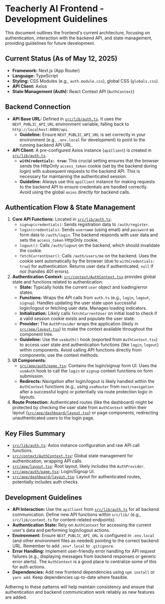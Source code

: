# Teacherly AI Frontend - Development Guidelines

This document outlines the frontend's current architecture, focusing on authentication, interaction with the backend API, and state management, providing guidelines for future development.

## Current Status (As of May 12, 2025)

-   **Framework:** Next.js (App Router)
-   **Language:** TypeScript
-   **Styling:** CSS Modules (e.g., `auth.module.css`), global CSS (`globals.css`).
-   **API Client:** Axios
-   **State Management (Auth):** React Context API (`AuthContext`)

## Backend Connection

-   **API Base URL:** Defined in [`src/lib/auth.ts`](./src/lib/auth.ts). It uses the `NEXT_PUBLIC_API_URL` environment variable, falling back to `http://localhost:8000/api`.
    -   **Guideline:** Ensure `NEXT_PUBLIC_API_URL` is set correctly in your environment (e.g., `.env.local` for development) to point to the running backend API URL.
-   **API Client:** A pre-configured Axios instance (`apiClient`) is created in [`src/lib/auth.ts`](./src/lib/auth.ts).
    -   **`withCredentials: true`:** This crucial setting ensures that the browser sends the HttpOnly `access_token` cookie (set by the backend during login) with subsequent requests to the backend API. This is necessary for maintaining the authenticated session.
    -   **Guideline:** Always use this `apiClient` instance for making requests to the backend API to ensure credentials are handled correctly. Avoid using the global `axios` directly for backend calls.

## Authentication Flow & State Management

1.  **Core API Functions:** Located in [`src/lib/auth.ts`](./src/lib/auth.ts):
    -   `signup(credentials)`: Sends registration data to `/auth/register`.
    -   `login(credentials)`: Sends `username` (using email) and `password` as form data to `/auth/login`. The backend responds with user data and sets the `access_token` HttpOnly cookie.
    -   `logout()`: Calls `/auth/logout` on the backend, which should invalidate the cookie.
    -   `fetchCurrentUser()`: Calls `/auth/users/me` on the backend. Uses the cookie sent automatically by the browser (due to `withCredentials: true`) for authentication. Returns user data if authenticated, `null` if not (handles 401 errors).
2.  **Authentication Context:** [`src/context/AuthContext.tsx`](./src/context/AuthContext.tsx) provides global state and functions related to authentication:
    -   **State:** Typically holds the current `user` object and loading/error states.
    -   **Functions:** Wraps the API calls from `auth.ts` (e.g., `login`, `logout`, `signup`). Handles updating the user state upon successful login/logout or fetching user data. Manages loading indicators.
    -   **Initialization:** Likely calls `fetchCurrentUser` on initial load to check if a valid session cookie exists and populate the user state.
    -   **Provider:** The `AuthProvider` wraps the application (likely in [`src/app/layout.tsx`](./src/app/layout.tsx)) to make the context available throughout the component tree.
    -   **Guideline:** Use the `useAuth()` hook (exported from `AuthContext.tsx`) to access user state and authentication functions (like `login`, `logout`) within components. Avoid calling API functions directly from components; use the context methods.
3.  **UI Components:**
    -   [`src/app/auth/page.tsx`](./src/app/auth/page.tsx): Contains the login/signup form UI. Uses the `useAuth` hook to call the `login` or `signup` context functions on form submission.
    -   **Redirects:** Navigation after login/logout is likely handled within the `AuthContext` functions (e.g., using `useRouter` from `next/navigation` after a successful login) or potentially via route protection logic in layouts.
4.  **Route Protection:** Authenticated routes (like the dashboard) might be protected by checking the user state from `AuthContext` within their layout ([`src/app/dashboard/layout.tsx`](./src/app/dashboard/layout.tsx)) or page components, redirecting unauthenticated users to the login page.

## Key Files Summary

-   [`src/lib/auth.ts`](./src/lib/auth.ts): Axios instance configuration and raw API call functions.
-   [`src/context/AuthContext.tsx`](./src/context/AuthContext.tsx): Global state management for authentication, wrapping API calls.
-   [`src/app/layout.tsx`](./src/app/layout.tsx): Root layout, likely includes the `AuthProvider`.
-   [`src/app/auth/page.tsx`](./src/app/auth/page.tsx): Login/Signup UI.
-   [`src/app/dashboard/layout.tsx`](./src/app/dashboard/layout.tsx): Layout for authenticated routes, potentially includes auth checks.

## Development Guidelines

-   **API Interaction:** Use the `apiClient` from [`src/lib/auth.ts`](./src/lib/auth.ts) for all backend communication. Define new API functions within `src/lib/` (e.g., `src/lib/content.ts` for content-related endpoints).
-   **Authentication State:** Rely on `AuthContext` for accessing the current user's data and performing login/logout actions.
-   **Environment:** Ensure `NEXT_PUBLIC_API_URL` is configured in `.env.local` (and other environment files as needed) pointing to the correct backend URL. Remember to add `.env*.local` to `.gitignore`.
-   **Error Handling:** Implement user-friendly error handling for API request failures (e.g., displaying messages from backend responses or generic error alerts). The `AuthContext` is a good place to centralize some of this for auth actions.
-   **Dependencies:** Add new frontend dependencies using `npm install` or `yarn add`. Keep dependencies up-to-date where feasible.

Adhering to these patterns will help maintain consistency and ensure that authentication and backend communication work reliably as new features are added.